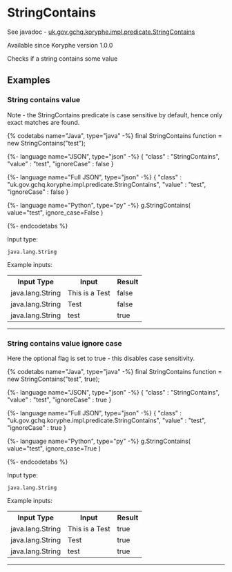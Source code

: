 # StringContains
See javadoc - [uk.gov.gchq.koryphe.impl.predicate.StringContains](ref://../../javadoc/koryphe/uk/gov/gchq/koryphe/impl/predicate/StringContains.html)

Available since Koryphe version 1.0.0

Checks if a string contains some value

## Examples

### String contains value

Note - the StringContains predicate is case sensitive by default, hence only exact matches are found.


{% codetabs name="Java", type="java" -%}
final StringContains function = new StringContains("test");

{%- language name="JSON", type="json" -%}
{
  "class" : "StringContains",
  "value" : "test",
  "ignoreCase" : false
}

{%- language name="Full JSON", type="json" -%}
{
  "class" : "uk.gov.gchq.koryphe.impl.predicate.StringContains",
  "value" : "test",
  "ignoreCase" : false
}

{%- language name="Python", type="py" -%}
g.StringContains( 
  value="test", 
  ignore_case=False 
)

{%- endcodetabs %}

Input type:

```
java.lang.String
```

Example inputs:
<table style="display: block;">
<tr><th>Input Type</th><th>Input</th><th>Result</th></tr>
<tr><td>java.lang.String</td><td>This is a Test</td><td>false</td></tr>
<tr><td>java.lang.String</td><td>Test</td><td>false</td></tr>
<tr><td>java.lang.String</td><td>test</td><td>true</td></tr>
</table>

-----------------------------------------------

### String contains value ignore case

Here the optional flag is set to true - this disables case sensitivity.


{% codetabs name="Java", type="java" -%}
final StringContains function = new StringContains("test", true);

{%- language name="JSON", type="json" -%}
{
  "class" : "StringContains",
  "value" : "test",
  "ignoreCase" : true
}

{%- language name="Full JSON", type="json" -%}
{
  "class" : "uk.gov.gchq.koryphe.impl.predicate.StringContains",
  "value" : "test",
  "ignoreCase" : true
}

{%- language name="Python", type="py" -%}
g.StringContains( 
  value="test", 
  ignore_case=True 
)

{%- endcodetabs %}

Input type:

```
java.lang.String
```

Example inputs:
<table style="display: block;">
<tr><th>Input Type</th><th>Input</th><th>Result</th></tr>
<tr><td>java.lang.String</td><td>This is a Test</td><td>true</td></tr>
<tr><td>java.lang.String</td><td>Test</td><td>true</td></tr>
<tr><td>java.lang.String</td><td>test</td><td>true</td></tr>
</table>

-----------------------------------------------

